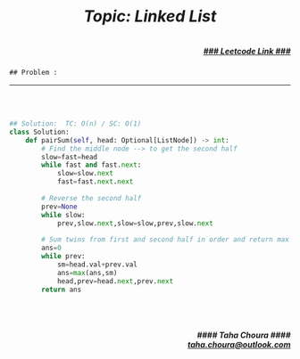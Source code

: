 <h1 align="center";"><em> Topic: Linked List</em></h1>
<h5 align="right"> <br/><a align="right" width="80" href="https://leetcode.com/problems/maximum-twin-sum-of-a-linked-list/" target="_blank"><ins>### Leetcode Link ###</ins></a></h5>     
                                                                                                                                 
```diff
## Problem : 
```
                                                                                                                    



-------                    

<br/><br/>
                   
                         
```python                                                                                                        
## Solution:  TC: O(n) / SC: O(1)
class Solution:
    def pairSum(self, head: Optional[ListNode]) -> int:
        # Find the middle node --> to get the second half
        slow=fast=head
        while fast and fast.next:
            slow=slow.next
            fast=fast.next.next
        
        # Reverse the second half
        prev=None
        while slow:
            prev,slow.next,slow=slow,prev,slow.next
        
        # Sum twins from first and second half in order and return max value
        ans=0
        while prev:
            sm=head.val+prev.val
            ans=max(ans,sm)
            head,prev=head.next,prev.next
        return ans
                                                                                                                         
```
<br/>            
<h5 align="right" margin-right:12px>#### Taha Choura ####<br/><a align="right" width="70" href="#">taha.choura@outlook.com</a></h5> 
